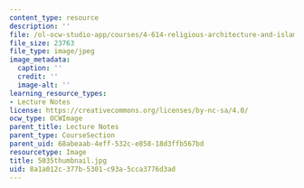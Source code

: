 ```yaml
---
content_type: resource
description: ''
file: /ol-ocw-studio-app/courses/4-614-religious-architecture-and-islamic-cultures-fall-2002/8a1a012c377b5301c93a5cca3776d3ad_5035thumbnail.jpg
file_size: 23763
file_type: image/jpeg
image_metadata:
  caption: ''
  credit: ''
  image-alt: ''
learning_resource_types:
- Lecture Notes
license: https://creativecommons.org/licenses/by-nc-sa/4.0/
ocw_type: OCWImage
parent_title: Lecture Notes
parent_type: CourseSection
parent_uid: 68abeaab-4eff-532c-e858-18d3ffb567bd
resourcetype: Image
title: 5035thumbnail.jpg
uid: 8a1a012c-377b-5301-c93a-5cca3776d3ad
---
```

